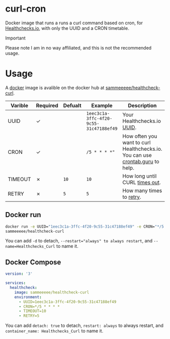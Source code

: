 # curl-cron

Docker image that runs a runs a curl command based on cron, for [Healthchecks.io](https://healthchecks.io/), with only the UUID and a CRON timetable. 
> [!IMPORTANT]  
>Please note I am in no way affiliated, and this is not the recommended usage. 

# Usage

A [docker](https://docs.docker.com/guides/get-started/) image is avalible on the docker hub at [sammeeeee/healthcheck-curl](https://hub.docker.com/repository/docker/sammeeeee/healthcheck-curl/). 

| Varible     | Required | Defualt                | Example                | Description                |
| ----------- | ---------| ---------------------- | ---------------------- | -------------------------- |
| UUID | &check; |  | `1eec3c1a-3ffc-4f20-9c55-31c47188ef49` | Your Healthchecks.io [UUID](https://healthchecks.io/docs). |
| CRON | &check;  |  | `/5 * * * *"` | How often you want to curl Healthchecks.io. You can use [crontab.guru](https://crontab.guru/) to help. |
| TIMEOUT | &cross; | `10` | `10` | How long until CURL [times out](https://everything.curl.dev/usingcurl/timeouts.html). |
| RETRY | &cross; | `5` | `5` | How many times to [retry](https://everything.curl.dev/usingcurl/downloads/retry.html). |


## Docker run
```bash
docker run -e UUID="1eec3c1a-3ffc-4f20-9c55-31c47188ef49" -e CRON="*/5 * * * *" -e TIMEOUT="10" -e RETRY="5" 
sammeeeee/healthcheck-curl
```
You can add `-d` to detach, `--restart="always" to always restart`, and `--name=Healthchecks_Curl` to name it. 

## Docker Compose
```yml
version: '3'

services:
  healthcheck:
    image: sammeeeee/healthcheck-curl
    environment:
      - UUID=1eec3c1a-3ffc-4f20-9c55-31c47188ef49
      - CRON=*/5 * * * *
      - TIMEOUT=10
      - RETRY=5
```
You can add `detach: true` to detach, `restart: always` to always restart, and `container_name: Healthchecks_Curl` to name it.